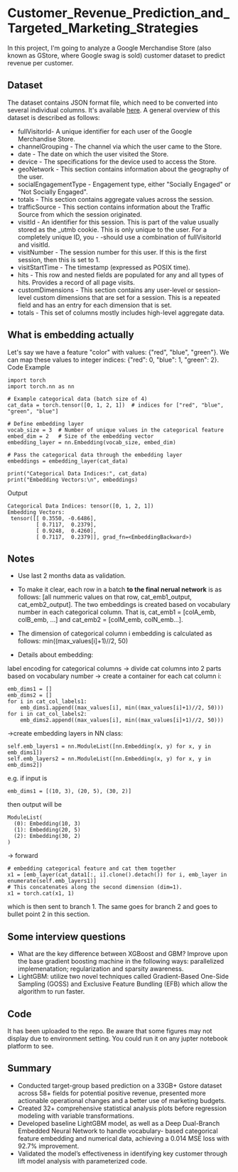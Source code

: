 # Customer_Revenue_Prediction_and_Targeted_Marketing_Strategies

In this project, I'm going to analyze a Google Merchandise Store (also known as GStore, where Google swag is sold) customer dataset to predict revenue per customer. 

## Dataset
The dataset contains JSON format file, which need to be converted into several individual columns. It's available [here](https://www.kaggle.com/competitions/ga-customer-revenue-prediction/data). A general overview of this dataset is described as follows:

- fullVisitorId- A unique identifier for each user of the Google Merchandise Store.
- channelGrouping - The channel via which the user came to the Store.
- date - The date on which the user visited the Store.
- device - The specifications for the device used to access the Store.
- geoNetwork - This section contains information about the geography of the user.
- socialEngagementType - Engagement type, either "Socially Engaged" or "Not Socially Engaged".
- totals - This section contains aggregate values across the session.
- trafficSource - This section contains information about the Traffic Source from which the session originated.
- visitId - An identifier for this session. This is part of the value usually stored as the _utmb cookie. This is only unique to the user. For a completely unique ID, you - -should use a combination of fullVisitorId and visitId.
- visitNumber - The session number for this user. If this is the first session, then this is set to 1.
- visitStartTime - The timestamp (expressed as POSIX time).
- hits - This row and nested fields are populated for any and all types of hits. Provides a record of all page visits.
- customDimensions - This section contains any user-level or session-level custom dimensions that are set for a session. This is a repeated field and has an entry for each dimension that is set.
- totals - This set of columns mostly includes high-level aggregate data.

## What is embedding actually
Let's say we have a feature "color" with values: {"red", "blue", "green"}. We can map these values to integer indices: {"red": 0, "blue": 1, "green": 2}.
Code Example
```
import torch
import torch.nn as nn

# Example categorical data (batch size of 4)
cat_data = torch.tensor([0, 1, 2, 1])  # indices for ["red", "blue", "green", "blue"]

# Define embedding layer
vocab_size = 3  # Number of unique values in the categorical feature
embed_dim = 2   # Size of the embedding vector
embedding_layer = nn.Embedding(vocab_size, embed_dim)

# Pass the categorical data through the embedding layer
embeddings = embedding_layer(cat_data)

print("Categorical Data Indices:", cat_data)
print("Embedding Vectors:\n", embeddings)
```
Output
```
Categorical Data Indices: tensor([0, 1, 2, 1])
Embedding Vectors:
 tensor([[ 0.3550, -0.6486],
         [ 0.7117,  0.2379],
         [ 0.9248,  0.4260],
         [ 0.7117,  0.2379]], grad_fn=<EmbeddingBackward>)

```
## Notes
- Use last 2 months data as validation.
- To make it clear, each row in a batch **to the final nerual network** is as follows: [all nummeric values on that row, cat_emb1_output, cat_emb2_output]. The two embeddings is created based on vocabulary number in each categorical column. That is, cat_emb1 = [colA_emb, colB_emb, ...] and cat_emb2 = [colM_emb, colN_emb...].

- The dimension of categorical column i embedding is calculated as follows: min((max_values[i]+1)//2, 50)

- Details about embedding:

label encoding for categorical columns -> divide cat columns into 2 parts based on vocabulary number -> create a container for each cat column i:

```
emb_dims1 = []
emb_dims2 = []
for i in cat_col_labels1:
    emb_dims1.append((max_values[i], min((max_values[i]+1)//2, 50)))
for i in cat_col_labels2:
    emb_dims2.append((max_values[i], min((max_values[i]+1)//2, 50)))
```

->create embedding layers in NN class:
```
self.emb_layers1 = nn.ModuleList([nn.Embedding(x, y) for x, y in emb_dims1])
self.emb_layers2 = nn.ModuleList([nn.Embedding(x, y) for x, y in emb_dims2])
```
e.g. if input is
```
emb_dims1 = [(10, 3), (20, 5), (30, 2)]
```
then output will be 
```
ModuleList(
  (0): Embedding(10, 3)
  (1): Embedding(20, 5)
  (2): Embedding(30, 2)
)
```

-> forward
```
# embedding categorical feature and cat them together
x1 = [emb_layer(cat_data1[:, i].clone().detach()) for i, emb_layer in enumerate(self.emb_layers1)]
# This concatenates along the second dimension (dim=1).
x1 = torch.cat(x1, 1)
```
which is then sent to branch 1. The same goes for branch 2 and goes to bullet point 2 in this section.


## Some interview questions
- What are the key difference between XGBoost and GBM? Improve upon the base gradient boosting machine in the following ways: parallelized implemenatation; regularization and sparsity awareness.
- LightGBM: utilize two novel techniques called Gradient-Based One-Side Sampling (GOSS) and Exclusive Feature Bundling (EFB) which allow the algorithm to run faster.
  
## Code
It has been uploaded to the repo. Be aware that some figures may not display due to environment setting. You could run it on any jupter notebook platform to see.

## Summary
- Conducted target-group based prediction on a 33GB+ Gstore dataset across 58+ fields for potential positive revenue,
presented more actionable operational changes and a better use of marketing budgets.
- Created 32+ comprehensive statistical analysis plots before regression modeling with variable transformations.
- Developed baseline LightGBM model, as well as a Deep Dual-Branch Embedded Neural Network to handle vocabulary-
based categorical feature embedding and numerical data, achieving a 0.014 MSE loss with 92.7% improvement.
- Validated the model’s effectiveness in identifying key customer through lift model analysis with parameterized code.
